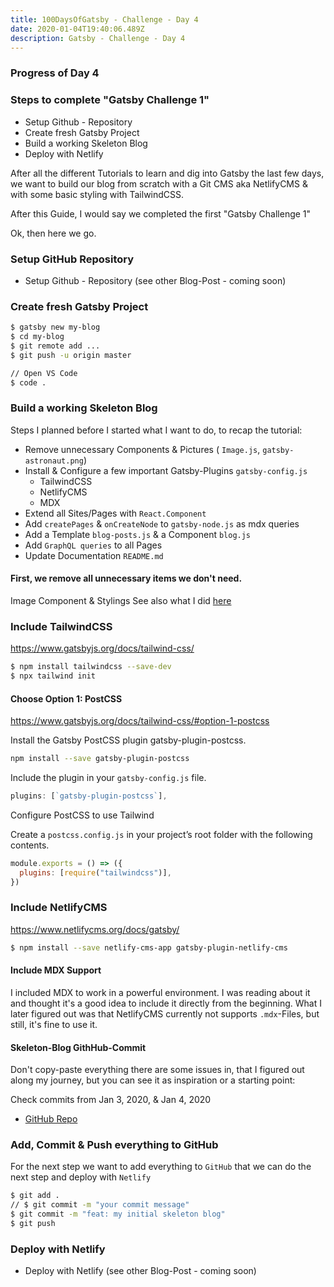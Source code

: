 ```yaml
---
title: 100DaysOfGatsby - Challenge - Day 4
date: 2020-01-04T19:40:06.489Z
description: Gatsby - Challenge - Day 4
---
```


### Progress of Day 4

### Steps to complete "Gatsby Challenge 1"

- Setup Github - Repository
- Create fresh Gatsby Project
- Build a working Skeleton Blog
- Deploy with Netlify

After all the different Tutorials to learn and dig into Gatsby the last few days, we want to build our blog from scratch with a Git CMS aka NetlifyCMS & with some basic styling with TailwindCSS.

After this Guide, I would say we completed the first "Gatsby Challenge 1"

Ok, then here we go.

### Setup GitHub Repository

- Setup Github - Repository (see other Blog-Post - coming soon)

### Create fresh Gatsby Project

```sh
$ gatsby new my-blog
$ cd my-blog
$ git remote add ...
$ git push -u origin master

// Open VS Code
$ code .
```

### Build a working Skeleton Blog

Steps I planned before I started what I want to do, to recap the tutorial:

- Remove unnecessary Components & Pictures ( `Image.js`, `gatsby-astronaut.png`)
- Install & Configure a few important Gatsby-Plugins `gatsby-config.js`
  - TailwindCSS
  - NetlifyCMS
  - MDX
- Extend all Sites/Pages with `React.Component`
- Add `createPages` & `onCreateNode` to `gatsby-node.js` as mdx queries
- Add a Template `blog-posts.js` & a Component `blog.js`
- Add `GraphQL queries` to all Pages
- Update Documentation `README.md`

#### First, we remove all unnecessary items we don't need.

Image Component & Stylings
See also what I did [here](https://github.com/garandam/gatsby-garandam-blog/commit/8d76b7d74b44e26ddacb7babf9ccd68208e0caeb)

### Include TailwindCSS

https://www.gatsbyjs.org/docs/tailwind-css/

```sh
$ npm install tailwindcss --save-dev
$ npx tailwind init
```

#### Choose Option 1: PostCSS

https://www.gatsbyjs.org/docs/tailwind-css/#option-1-postcss

Install the Gatsby PostCSS plugin gatsby-plugin-postcss.

```sh
npm install --save gatsby-plugin-postcss
```

Include the plugin in your `gatsby-config.js` file.

```js
plugins: [`gatsby-plugin-postcss`],
```

Configure PostCSS to use Tailwind

Create a `postcss.config.js` in your project’s root folder with the following contents.

```js
module.exports = () => ({
  plugins: [require("tailwindcss")],
})
```

### Include NetlifyCMS

https://www.netlifycms.org/docs/gatsby/

```sh
$ npm install --save netlify-cms-app gatsby-plugin-netlify-cms
```

#### Include MDX Support

I included MDX to work in a powerful environment. I was reading about it and thought it's a good idea to include it directly from the beginning. What I later figured out was that NetlifyCMS currently not supports `.mdx`-Files, but still, it's fine to use it.

#### Skeleton-Blog GithHub-Commit

Don't copy-paste everything there are some issues in, that I figured out along my journey, but you can see it as inspiration or a starting point:

Check commits from Jan 3, 2020, & Jan 4, 2020

- [GitHub Repo](https://github.com/garandam/gatsby-garandam-blog/commits/master)

### Add, Commit & Push everything to GitHub

For the next step we want to add everything to `GitHub` that we can do the next step and deploy with `Netlify`

```sh
$ git add .
// $ git commit -m "your commit message"
$ git commit -m "feat: my initial skeleton blog"
$ git push
```

### Deploy with Netlify

- Deploy with Netlify (see other Blog-Post - coming soon)
